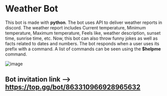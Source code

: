 # Weather Bot


This bot is made with **python**. The bot uses API to deliver weather reports in discord. The weather report includes Current temperature, Minimum temperature, Maximum temperature, Feels like, weather description, sunset time, sunrise time, etc. Now, this bot can also throw funny jokes as well as facts related to dates and numbers. The bot responds when a user uses its prefix with a command. A list of commands can be seen using the **$helpme** command.

![image](https://user-images.githubusercontent.com/69082867/129700022-6ad66e57-0930-455e-807d-291336a7ca4c.png)

## Bot invitation link --> https://top.gg/bot/863310966928965632

